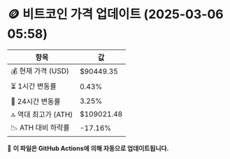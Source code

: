 # 🪙 비트코인 가격 업데이트 (2025-03-06 05:58)

| 항목                | 값 |
|--------------------|----------------|
| 💰 현재 가격 (USD) | $90449.35 |
| ⏳ 1시간 변동률    | 0.43% |
| 📆 24시간 변동률   | 3.25% |
| 🔝 역대 최고가 (ATH) | $109021.48 |
| 📉 ATH 대비 하락률 | -17.16% |

🔄 **이 파일은 GitHub Actions에 의해 자동으로 업데이트됩니다.**
